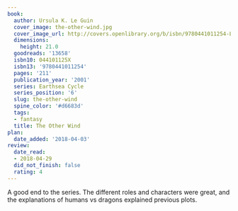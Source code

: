 ```yaml
---
book:
  author: Ursula K. Le Guin
  cover_image: the-other-wind.jpg
  cover_image_url: http://covers.openlibrary.org/b/isbn/9780441011254-L.jpg
  dimensions:
    height: 21.0
  goodreads: '13658'
  isbn10: 044101125X
  isbn13: '9780441011254'
  pages: '211'
  publication_year: '2001'
  series: Earthsea Cycle
  series_position: '6'
  slug: the-other-wind
  spine_color: '#d6683d'
  tags:
  - fantasy
  title: The Other Wind
plan:
  date_added: '2018-04-03'
review:
  date_read:
  - 2018-04-29
  did_not_finish: false
  rating: 4
---
```


A good end to the series. The different roles and characters were great, and the explanations of humans vs dragons explained previous plots.
